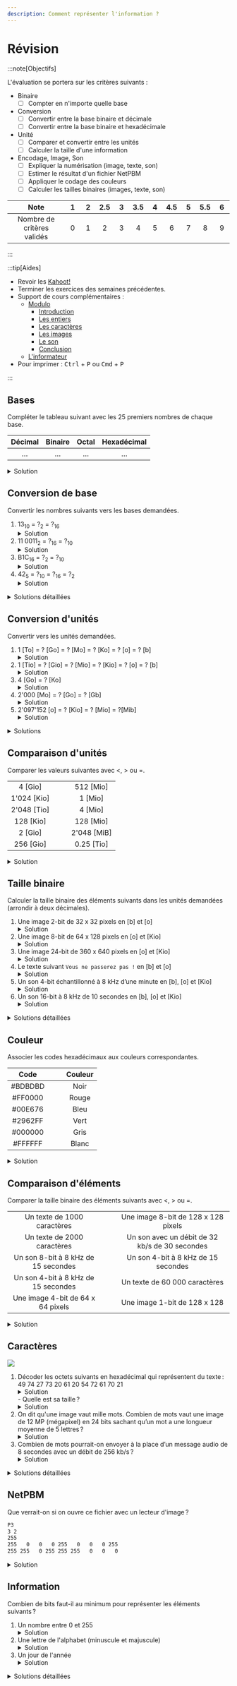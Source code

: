 ```yaml
---
description: Comment représenter l'information ?
---
```


# Révision

:::note[Objectifs]

L'évaluation se portera sur les critères suivants :

- Binaire
  - [ ] Compter en n'importe quelle base
- Conversion
  - [ ] Convertir entre la base binaire et décimale
  - [ ] Convertir entre la base binaire et hexadécimale
- Unité
  - [ ] Comparer et convertir entre les unités
  - [ ] Calculer la taille d'une information
- Encodage, Image, Son
  - [ ] Expliquer la numérisation (image, texte, son)
  - [ ] Estimer le résultat d'un fichier NetPBM
  - [ ] Appliquer le codage des couleurs
  - [ ] Calculer les tailles binaires (images, texte, son)

|            Note            | &nbsp;1&nbsp; | &nbsp;2&nbsp; | 2.5 | &nbsp;3&nbsp; | 3.5 | &nbsp;4&nbsp; | 4.5 | &nbsp;5&nbsp; | 5.5 | &nbsp;6&nbsp; |
| :------------------------: | :-----------: | :-----------: | :-: | :-----------: | :-: | :-----------: | :-: | :-----------: | :-: | :-----------: |
| Nombre de critères validés |       0       |       1       |  2  |       3       |  4  |       5       |  6  |       7       |  8  |       9       |

:::

:::tip[Aides]

- Revoir les [Kahoot!](https://create.kahoot.it/course/31335d87-0967-4506-ab05-032241714e52)
- Terminer les exercices des semaines précédentes.
- Support de cours complémentaires :
  - [Modulo](https://apprendre.modulo-info.ch/rep-info/index.html)
    - [Introduction](https://apprendre.modulo-info.ch/rep-info/intro.html)
    - [Les entiers](https://apprendre.modulo-info.ch/rep-info/entiers.html)
    - [Les caractères](https://apprendre.modulo-info.ch/rep-info/caracteres.html)
    - [Les images](https://apprendre.modulo-info.ch/rep-info/images.html)
    - [Le son](https://apprendre.modulo-info.ch/rep-info/son.html)
    - [Conclusion](https://apprendre.modulo-info.ch/rep-info/conclusion.html)
  - [L'informateur](https://youtube.com/playlist?list=PLOapGKeH_KhGI1CsCvu_nK9otou8_KsCZ)
- Pour imprimer : <kbd>Ctrl</kbd> + <kbd>P</kbd> ou <kbd>Cmd</kbd> + <kbd>P</kbd>

:::

## Bases

Compléter le tableau suivant avec les 25 premiers nombres de chaque base.

| Décimal  | Binaire  |  Octal   | Hexadécimal |
| :------: | :------: | :------: | :---------: |
| &hellip; | &hellip; | &hellip; |  &hellip;   |

<details>
  <summary>Solution</summary>

| Décimal | Binaire | Octal | Hexadécimal |
| :-----: | :-----: | :---: | :---------: |
|    0    |    0    |   0   |      0      |
|    1    |    1    |   1   |      1      |
|    2    |   10    |   2   |      2      |
|    3    |   11    |   3   |      3      |
|    4    |   100   |   4   |      4      |
|    5    |   101   |   5   |      5      |
|    6    |   110   |   6   |      6      |
|    7    |   111   |   7   |      7      |
|    8    |  1 000  |  10   |      8      |
|    9    |  1 001  |  11   |      9      |
|   10    |  1 010  |  12   |      A      |
|   11    |  1 011  |  13   |      B      |
|   12    |  1 100  |  14   |      C      |
|   13    |  1 101  |  15   |      D      |
|   14    |  1 110  |  16   |      E      |
|   15    |  1 111  |  17   |      F      |
|   16    | 10 000  |  20   |     10      |
|   17    | 10 001  |  21   |     11      |
|   18    | 10 010  |  22   |     12      |
|   19    | 10 011  |  23   |     13      |
|   20    | 10 100  |  24   |     14      |
|   21    | 10 101  |  25   |     15      |
|   22    | 10 110  |  26   |     16      |
|   23    | 10 111  |  27   |     17      |
|   24    | 11 000  |  30   |     18      |

</details>

## Conversion de base

Convertir les nombres suivants vers les bases demandées.

1. 13<sub>10</sub> = ?<sub>2</sub> = ?<sub>16</sub>
   <details><summary>Solution</summary>13<sub>10</sub> = 1101<sub>2</sub> = D<sub>16</sub></details>
2. 11 0011<sub>2</sub> = ?<sub>16</sub> = ?<sub>10</sub>
   <details><summary>Solution</summary>11 0011<sub>2</sub> = 33<sub>16</sub> = 51<sub>10</sub></details>
3. B1C<sub>16</sub> = ?<sub>2</sub> = ?<sub>10</sub>
   <details><summary>Solution</summary>B1C<sub>16</sub> = 1011 0001 1100<sub>2</sub> = 2'844<sub>10</sub></details>
4. 42<sub>5</sub> = ?<sub>10</sub> = ?<sub>16</sub> = ?<sub>2</sub>
   <details><summary>Solution</summary>42<sub>5</sub> = 22<sub>10</sub> = 16<sub>16</sub> = 1 0110<sub>2</sub></details>

<details>
  <summary>Solutions détaillées</summary>

1. - Décimal &rarr; Binaire : 13<sub>10</sub> = 8 + 4 + 1 = 1 &times; 2<sup>3</sup> + 1 &times; 2<sup>2</sup> + 0 &times; 2<sup>1</sup> + 1 &times; 2<sup>0</sup> = 1101<sub>2</sub>
   - Binaire &rarr; Hexadécimal : 1101<sub>2</sub> = D<sub>16</sub>
2. - Binaire &rarr; Hexadécimal : 11 0011<sub>2</sub> = 33<sub>16</sub>
   - Hexadécimal &rarr; Décimal : 33<sub>16</sub> = 3 &times; 16<sup>1</sup> + 3 &times; 16<sup>0</sup> = 51<sub>10</sub>
3. - Hexadécimal &rarr; Binaire : B1C<sub>16</sub> = 1011 0001 1100<sub>2</sub>
   - Hexadécimal &rarr; Décimal : B1C<sub>16</sub> = 11 &times; 16<sup>2</sup> + 1 &times; 16<sup>1</sup> + 12 &times; 16<sup>0</sup> = 2'844<sub>10</sub>
4. - Base 5 &rarr; Décimal : 42<sub>5</sub> = 4 &times; 5<sup>1</sup> + 2 &times; 5<sup>0</sup> = 22<sub>10</sub>
   - Décimal &rarr; Binaire : 22<sub>10</sub> = 16 + 4 + 2 = 1 &times; 2<sup>4</sup> + 1 &times; 2<sup>2</sup> + 1 &times; 2<sup>1</sup> = 1 0110<sub>2</sub>
   - Binaire &rarr; Hexadécimal : 1 0110<sub>2</sub> = 16<sub>16</sub>

</details>

## Conversion d'unités

Convertir vers les unités demandées.

1. 1 [To] = ? [Go] = ? [Mo] = ? [Ko] = ? [o] = ? [b]
   <details><summary>Solution</summary>1 [To] = 1'000 [Go] = 1'000'000 [Mo] = 1'000'000'000 [Ko] = 1'000'000'000'000 [o] = 8'000'000'000'000 [b]</details>
2. 1 [Tio] = ? [Gio] = ? [Mio] = ? [Kio] = ? [o] = ? [b]
   <details><summary>Solution</summary>1 [Tio] = 1'024 [Gio] = 1'048'576 [Mio] = 1'073'741'824 [Kio] = 1'099'511'627'776 [o] = 8'796'093'022'208 [b]</details>
3. 4 [Go] = ? [Ko]
   <details><summary>Solution</summary>4 [Go] = 4'000'000 [Ko]</details>
4. 2'000 [Mo] = ? [Go] = ? [Gb]
   <details><summary>Solution</summary>2'000 [Mo] = 2 [Go] = 16 [Gb]</details>
5. 2'097'152 [o] = ? [Kio] = ? [Mio] = ?[Mib]
   <details><summary>Solution</summary>2'097'152 [o] = 2'048 [Kio] = 2 [Mio] = 16 [Mib]</details>

<details>
  <summary>Solutions</summary>

1. 1 [To] = 1'000 [Go] = 1'000'000 [Mo] = 1'000'000'000 [Ko] = 1'000'000'000'000 [o] = 8'000'000'000'000 [b]
2. 1 [Tio] = 1'024 [Gio] = 1'048'576 [Mio] = 1'073'741'824 [Kio] = 1'099'511'627'776 [o] = 8'796'093'022'208 [b]
3. 4 [Go] = 4'000'000 [Ko]
4. 2'000 [Mo] = 2 [Go] = 16 [Gb]
5. 2'097'152 [o] = 2'048 [Kio] = 2 [Mio] = 16 [Mib]

</details>

## Comparaison d'unités

Comparer les valeurs suivantes avec \<, > ou =.

|             |                          |             |
| :---------: | :----------------------: | :---------: |
|   4 [Gio]   | &nbsp;&nbsp;&nbsp;&nbsp; |  512 [Mio]  |
| 1'024 [Kio] |                          |   1 [Mio]   |
| 2'048 [Tio] |                          |   4 [Mio]   |
|  128 [Kio]  |                          |  128 [Mio]  |
|   2 [Gio]   |                          | 2'048 [MiB] |
|  256 [Gio]  |                          | 0.25 [Tio]  |

<details>
  <summary>Solution</summary>

|             |     |             |
| :---------: | :-: | :---------: |
|   4 [Gio]   |  >  |  512 [Mio]  |
| 1'024 [Kio] |  =  |   1 [Mio]   |
| 2'048 [Tio] |  >  |   4 [Mio]   |
|  128 [Kio]  | \<  |  128 [Mio]  |
|   2 [Gio]   |  =  | 2'048 [MiB] |
|  256 [Gio]  |  =  | 0.25 [Tio]  |

</details>

## Taille binaire

Calculer la taille binaire des éléments suivants dans les unités demandées (arrondir à deux décimales).

1. Une image 2-bit de 32 x 32 pixels en [b] et [o]
   <details><summary>Solution</summary>2'048 [b] = 256 [o]</details>
2. Une image 8-bit de 64 x 128 pixels en [o] et [Kio]
   <details><summary>Solution</summary>8'192 [o] = 8 [Kio]</details>
3. Une image 24-bit de 360 x 640 pixels en [o] et [Kio]
   <details><summary>Solution</summary>691'200 [o] = 675 [Kio]</details>
4. Le texte suivant `Vous ne passerez pas !` en [b] et [o]
   <details><summary>Solution</summary>176 [b] = 22 [o]</details>
5. Un son 4-bit échantillonné à 8 kHz d’une minute en [b], [o] et [Kio]
   <details><summary>Solution</summary>1'920'000 [b] = 240'000 [o] = 234,38 [Kio]</details>
6. Un son 16-bit à 8 kHz de 10 secondes en [b], [o] et [Kio]
   <details><summary>Solution</summary>1'280'000 [b] = 160'000 [o] = 156,25 [Kio]</details>

<details>
  <summary>Solutions détaillées</summary>

1. 32 x 32 x 2 = 2'048 [b] = 256 [o]
2. 64 x 128 x 8 = 65'536 [b] = 8'192 [o] = 8 [Kio]
3. 360 x 640 x 24 = 5'529'600 [b] = 691'200 [o] = 675 [Kio]
4. 22 x 8 = 176 [b] = 22 [o]
5. 4 x 8'000 x 60 = 1'920'000 [b] = 240'000 [o] = 234,38 [Kio]
6. 16 x 8'000 x 10 = 1'280'000 [b] = 160'000 [o] = 156,25 [Kio]

</details>

## Couleur

Associer les codes hexadécimaux aux couleurs correspondantes.

|  Code   | &nbsp;&nbsp;&nbsp;&nbsp; | Couleur |
| :-----: | :----------------------: | :-----: |
| #BDBDBD |                          |  Noir   |
| #FF0000 |                          |  Rouge  |
| #00E676 |                          |  Bleu   |
| #2962FF |                          |  Vert   |
| #000000 |                          |  Gris   |
| #FFFFFF |                          |  Blanc  |

<details>
  <summary>Solution</summary>

- #BDBDBD : Gris
- #FF0000 : Rouge
- #00E676 : Vert
- #2962FF : Bleu
- #000000 : Noir
- #FFFFFF : Blanc

</details>

## Comparaison d'éléments

Comparer la taille binaire des éléments suivants avec \<, > ou =.

|                                     |                          |                                                |
| :---------------------------------: | :----------------------: | :--------------------------------------------: |
|     Un texte de 1000 caractères     | &nbsp;&nbsp;&nbsp;&nbsp; |      Une image 8-bit de 128 x 128 pixels       |
|     Un texte de 2000 caractères     |                          | Un son avec un débit de 32 kb/s de 30 secondes |
| Un son 8-bit à 8 kHz de 15 secondes |                          |      Un son 4-bit à 8 kHz de 15 secondes       |
| Un son 4-bit à 8 kHz de 15 secondes |                          |         Un texte de 60 000 caractères          |
|  Une image 4-bit de 64 x 64 pixels  |                          |          Une image 1-bit de 128 x 128          |

<details>
  <summary>Solution</summary>

|                                     |     |                                                |
| :---------------------------------: | :-: | :--------------------------------------------: |
|     Un texte de 1000 caractères     | \<  |      Une image 8-bit de 128 x 128 pixels       |
|     Un texte de 2000 caractères     | \<  | Un son avec un débit de 32 kb/s de 30 secondes |
| Un son 8-bit à 8 kHz de 15 secondes |  >  |      Un son 4-bit à 8 kHz de 15 secondes       |
| Un son 4-bit à 8 kHz de 15 secondes |  =  |         Un texte de 60 000 caractères          |
|  Une image 4-bit de 64 x 64 pixels  |  =  |          Une image 1-bit de 128 x 128          |

</details>

## Caractères

![](https://upload.wikimedia.org/wikipedia/commons/1/1b/ASCII-Table-wide.svg)

1. Décoder les octets suivants en hexadécimal qui représentent du texte : 49 74 27 73 20 61 20 54 72 61 70 21
   <details><summary>Solution</summary>It's a Trap!</details>
   - Quelle est sa taille ?
     <details><summary>Solution</summary>12 [o]</details>
2. On dit qu'une image vaut mille mots. Combien de mots vaut une image de 12 MP (mégapixel) en 24 bits sachant qu’un mot a une longueur moyenne de 5 lettres ?
   <details><summary>Solution</summary>7'200'000 [mots]</details>
3. Combien de mots pourrait-on envoyer à la place d’un message audio de 8 secondes avec un débit de 256 kb/s ?
   <details><summary>Solution</summary>51'200 [mots]</details>

<details>
  <summary>Solutions détaillées</summary>

1. - It's a Trap! (12 [o])
   - 12 [o], car 12 caractères
2. - 12 MP = 12'000'000 pixels
   - 12'000'000 [px] x 24 [b] = 36'000'000 [o] (288'000'000 [b])
   - 36'000'000 [o] = 36'000'000 [caractères]
   - 36'000'000 [caractères] / 5 [caractères/mot] = 7'200'000 [mots]
3. - 8 [s] x 256'000 [b/s] = 2'048'000 [b] = 256'000 [o]
   - 256'000 [o] = 256'000 [caractères]
   - 256'000 [caractères] / 5 [caractères/mot] = 51'200 [mots]

</details>

## NetPBM

Que verrait-on si on ouvre ce fichier avec un lecteur d'image ?

```txt title="image.ppm"
P3
3 2
255
255   0   0   0 255   0   0   0 255
255 255   0 255 255 255   0   0   0
```

<details>
  <summary>Solution</summary>

![](https://upload.wikimedia.org/wikipedia/commons/5/57/Tiny6pixel.png)

</details>

## Information

Combien de bits faut-il au minimum pour représenter les éléments suivants ?

1. Un nombre entre 0 et 255
   <details><summary>Solution</summary>8 [b]</details>
2. Une lettre de l'alphabet (minuscule et majuscule)
   <details><summary>Solution</summary>6 [b]</details>
3. Un jour de l'année
   <details><summary>Solution</summary>9 [b]</details>

<details>
  <summary>Solutions détaillées</summary>

1. 256 valeurs possibles = 2<sup>8</sup> = 256, donc 8 [b]
2. 26 lettres minuscules + 26 lettres majuscules = 52 caractères possibles. 2<sup>6</sup> = 64 > 52, donc 6 [b]
3. 365 jours = 2<sup>9</sup> = 512 > 365, donc 9 [b]

</details>
